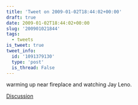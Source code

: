```yaml
---
title: 'Tweet on 2009-01-02T18:44:02+00:00'
draft: true
date: 2009-01-02T18:44:02+00:00
slug: '200901021844'
tags:
  - tweets
is_tweet: true
tweet_info:
  id: '1091379130'
  type: 'post'
  is_thread: False
---
```




warming up near fireplace and watching Jay Leno.

[Discussion](https://x.com/sytelus/status/1091379130)
